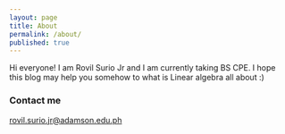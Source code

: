 ```yaml
---
layout: page
title: About
permalink: /about/
published: true
---
```


Hi everyone! I am Rovil Surio Jr and I am currently taking BS CPE. I hope this blog may help you somehow to what is Linear algebra all about :)

### Contact me
rovil.surio.jr@adamson.edu.ph
